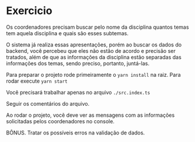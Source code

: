 # Exercicio

Os coordenadores precisam buscar pelo nome da disciplina quantos temas tem aquela disciplina e quais são esses subtemas.

O sistema já realiza essas apresentações, porém ao buscar os dados do backend, você percebeu que eles não estão de acordo e precisão ser tratados, além de que as informações da disciplina estão separadas das informações dos temas, sendo preciso, portanto, juntá-las.

Para preparar o projeto rode primeiramente o `yarn install` na raiz.
Para rodar execute `yarn start`

Você precisará trabalhar apenas no arquivo `./src.index.ts`

Seguir os comentários do arquivo.

Ao rodar o projeto, vocẽ deve ver as mensagens com as informações solicitadas pelos coordenadores no console.

BÔNUS. 
Tratar os possíveis erros na validação de dados.
